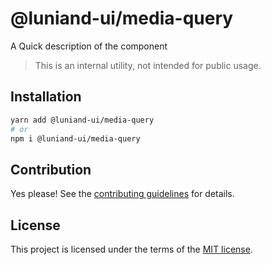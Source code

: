 # @luniand-ui/media-query

A Quick description of the component

> This is an internal utility, not intended for public usage.

## Installation

```sh
yarn add @luniand-ui/media-query
# or
npm i @luniand-ui/media-query
```

## Contribution

Yes please! See the
[contributing guidelines](https://github.com/luniand/luniand-ui/blob/master/CONTRIBUTING.md)
for details.

## License

This project is licensed under the terms of the
[MIT license](https://github.com/luniand/luniand-ui/blob/master/LICENSE).
